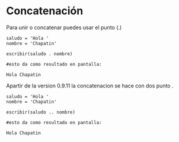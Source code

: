 # Concatenación

Para unir o concatenar puedes usar el punto \(.\)

```
saludo = 'Hola '
nombre = 'Chapatin'

escribir(saludo . nombre)

#esto da como resultado en pantalla:

Hola Chapatin
```

Apartir de la version 0.9.11 la concatenacion se hace con dos punto .

```
saludo = 'Hola '
nombre = 'Chapatin'

escribir(saludo .. nombre)

#esto da como resultado en pantalla:

Hola Chapatin
```



